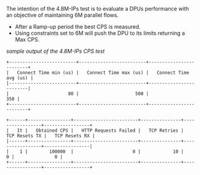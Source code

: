 The intention of the 4.8M-IPs test is to evaluate a DPUs performance with an objective of maintaining 6M parallel flows.
 - After a Ramp-up period the best CPS is measured.
 - Using constraints set to 6M will push the DPU to its limits returning a Max CPS.



*sample output of the 4.8M-IPs CPS test*
```
+-------------------------+-------------------------+-------------------------+
|   Connect Time min (us) |   Connect Time max (us) |   Connect Time avg (us) |
|-------------------------+-------------------------+-------------------------|
|                      80 |                     500 |                     350 |
+-------------------------+-------------------------+-------------------------+

+------+----------------+------------------------+---------------+-----------------+-----------------+
|   It |   Obtained CPS |   HTTP Requests Failed |   TCP Retries |   TCP Resets TX |   TCP Resets RX |
|------+----------------+------------------------+---------------+-----------------+-----------------|
|    1 |        100000  |                      0 |            10 |               0 |               0 |
+------+----------------+------------------------+---------------+-----------------+-----------------+
```
